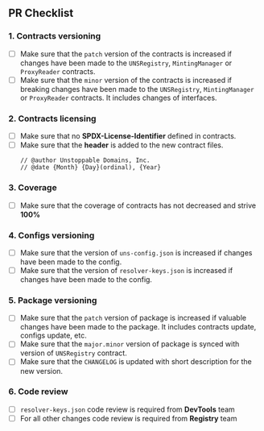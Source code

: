 ## PR Checklist

### 1. Contracts versioning
- [ ] Make sure that the `patch` version of the contracts is increased if changes have been made to the `UNSRegistry`, `MintingManager` or `ProxyReader` contracts.
- [ ] Make sure that the `minor` version of the contracts is increased if breaking changes have been made to the `UNSRegistry`, `MintingManager` or `ProxyReader` contracts. It includes changes of interfaces.
### 2. Contracts licensing
- [ ] Make sure that no **SPDX-License-Identifier** defined in contracts.
- [ ] Make sure that the **header** is added to the new contract files. 
  ```
  // @author Unstoppable Domains, Inc.
  // @date {Month} {Day}(ordinal), {Year}
  ```
### 3. Coverage
- [ ] Make sure that the coverage of contracts has not decreased and strive **100%**
### 4. Configs versioning
- [ ] Make sure that the version of `uns-config.json` is increased if changes have been made to the config.
- [ ] Make sure that the version of `resolver-keys.json` is increased if changes have been made to the config.
### 5. Package versioning
- [ ] Make sure that the `patch` version of package is increased if valuable changes have been made to the package. It includes contracts update, configs update, etc.
- [ ] Make sure that the `major.minor` version of package is synced with version of `UNSRegistry` contract.
- [ ] Make sure that the `CHANGELOG` is updated with short description for the new version. 
### 6. Code review
- [ ] `resolver-keys.json` code review is required from **DevTools** team
- [ ] For all other changes code review is required from **Registry** team
